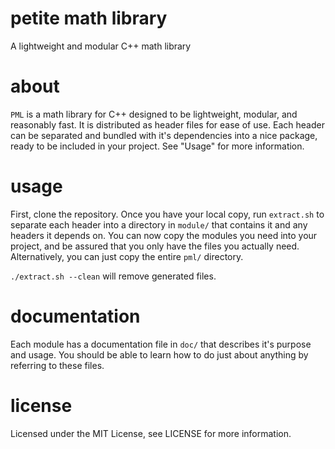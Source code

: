 # petite math library

A lightweight and modular C++ math library

# about

`PML` is a math library for C++ designed to be lightweight, modular,
and reasonably fast. It is distributed as header files for ease of use.
Each header can be separated and bundled with it's dependencies into
a nice package, ready to be included in your project. See "Usage" for
more information.

# usage

First, clone the repository. Once you have your local copy, run
`extract.sh` to separate each header into a directory in `module/`
that contains it and any headers it depends on. You can now copy the
modules you need into your project, and be assured that you only have
the files you actually need. Alternatively, you can just copy the entire
`pml/` directory.

`./extract.sh --clean` will remove generated files.

# documentation

Each module has a documentation file in `doc/` that describes it's purpose
and usage. You should be able to learn how to do just about anything by
referring to these files.

# license

Licensed under the MIT License, see LICENSE for more information.
